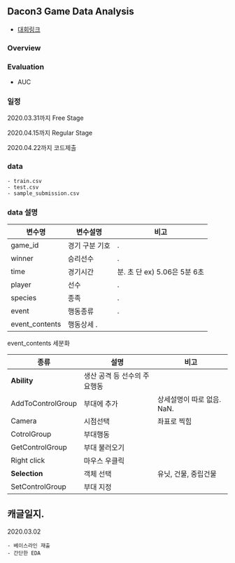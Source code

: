 ## Dacon3 Game Data Analysis

- [대회링크](https://dacon.io/competitions/official/235583/data/)

### Overview

### Evaluation

- AUC

### 일정

2020.03.31까지 Free Stage

2020.04.15까지 Regular Stage

2020.04.22까지 코드제출

### data

```
- train.csv
- test.csv
- sample_submission.csv
```

### data 설명
변수명 | 변수설명 | 비고
----|----|----|
game_id| 경기 구분 기호 | .|
winner | 승리선수 | . |
time | 경기시간 | 분. 초 단 ex) 5.06은 5분 6초 |
player | 선수 | . |
species | 종족 | . |
event | 행동종류 | . |
event_contents | 행동상세 . |

event_contents 세분화

종류 | 설명 | 비고 |
----|----|----|
**Ability** | 생산 공격 등 선수의 주요행동 |
AddToControlGroup | 부대에 추가 | 상세설명이 따로 없음. NaN.
Camera | 시점선택 | 좌표로 찍힘
CotrolGroup | 부대행동 |
GetControlGroup | 부대 불러오기 |
Right click | 마우스 우클릭 |
**Selection** | 객체 선택 | 유닛, 건물, 중립건물
SetControlGroup | 부대 지정 |



## 캐글일지.

2020.03.02

```
- 베이스라인 재출
- 간단한 EDA
```
